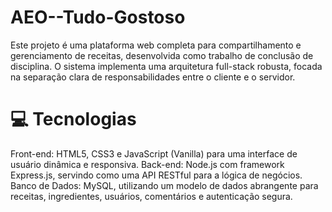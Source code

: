 # AEO--Tudo-Gostoso
Este projeto é uma plataforma web completa para compartilhamento e gerenciamento de receitas, desenvolvida como trabalho de conclusão de disciplina. O sistema implementa uma arquitetura full-stack robusta, focada na separação clara de responsabilidades entre o cliente e o servidor.
# 💻 Tecnologias
Front-end: HTML5, CSS3 e JavaScript (Vanilla) para uma interface de usuário dinâmica e responsiva.
Back-end: Node.js com framework Express.js, servindo como uma API RESTful para a lógica de negócios.
Banco de Dados: MySQL, utilizando um modelo de dados abrangente para receitas, ingredientes, usuários, comentários e autenticação segura.
